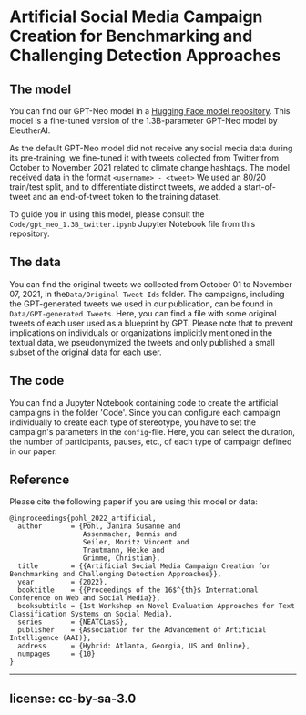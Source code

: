 # Artificial Social Media Campaign Creation for Benchmarking and Challenging Detection Approaches

## The model 

You can find our GPT-Neo model in a [Hugging Face model repository](https://huggingface.co/Nijana/gpt-neo-1.3B-climate_change_tweets/tree/main). This model is a fine-tuned version of the 1.3B-parameter GPT-Neo model by EleutherAI. 

As the default GPT-Neo model did not receive any social media data during its pre-training, we fine-tuned it with tweets collected from Twitter from October to November 2021 related to climate change hashtags. The model received data in the format `<username> - <tweet>` We used an 80/20 train/test split, and to differentiate distinct tweets, we added a start-of-tweet and an end-of-tweet token to the training dataset.
	
To guide you in using this model, please consult the `Code/gpt_neo_1.3B_twitter.ipynb` Jupyter Notebook file from this repository. 

## The data 

You can find the original tweets we collected from October 01 to November 07, 2021, in the`Data/Original Tweet Ids` folder. The campaigns, including the GPT-generated tweets we used in our publication, can be found in `Data/GPT-generated Tweets`. Here, you can find a file with some original tweets of each user used as a blueprint by GPT. Please note that to prevent implications on individuals or organizations implicitly mentioned in the textual data, we pseudonymized the tweets and only published a small subset of the original data for each user. 

## The code 

You can find a Jupyter Notebook containing code to create the artificial campaigns in the folder 'Code'. Since you can configure each campaign individually to create each type of stereotype, you have to set the campaign's parameters in the `config`-file. Here, you can select the duration, the number of participants, pauses, etc., of each type of campaign defined in our paper.

## Reference 

Please cite the following paper if you are using this model or data: 

```
@inproceedings{pohl_2022_artificial,
  author       = {Pohl, Janina Susanne and
                  Assenmacher, Dennis and
                  Seiler, Moritz Vincent and
                  Trautmann, Heike and
                  Grimme, Christian},
  title        = {{Artificial Social Media Campaign Creation for Benchmarking and Challenging Detection Approaches}},
  year         = {2022},
  booktitle	   = {{Proceedings of the 16$^{th}$ International Conference on Web and Social Media}},
  booksubtitle = {1st Workshop on Novel Evaluation Approaches for Text Classification Systems on Social Media},
  series 	   = {NEATCLasS},
  publisher    = {Association for the Advancement of Artificial Intelligence (AAI)},
  address      = {Hybrid: Atlanta, Georgia, US and Online}, 
  numpages 	   = {10}
} 
```

---
license: cc-by-sa-3.0
---
